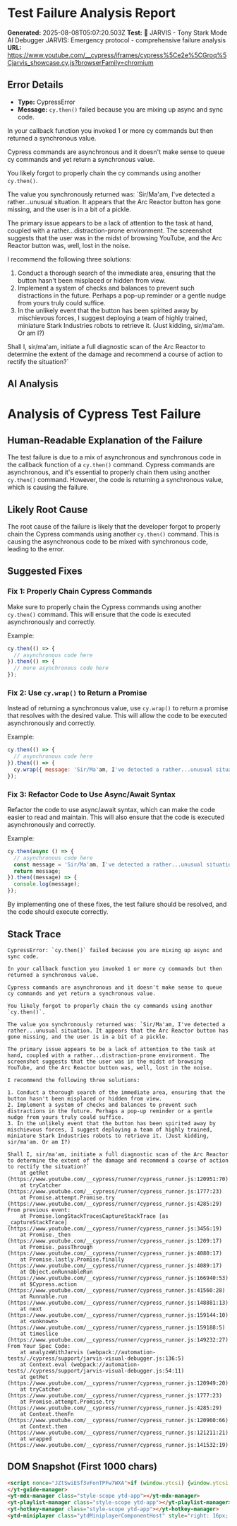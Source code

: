 
# Test Failure Analysis Report

**Generated:** 2025-08-08T05:07:20.503Z
**Test:** 🤖 JARVIS - Tony Stark Mode AI Debugger JARVIS: Emergency protocol - comprehensive failure analysis
**URL:** https://www.youtube.com/__cypress/iframes/cypress%5Ce2e%5CGroq%5Cjarvis_showcase.cy.js?browserFamily=chromium

## Error Details
- **Type:** CypressError
- **Message:** `cy.then()` failed because you are mixing up async and sync code.

In your callback function you invoked 1 or more cy commands but then returned a synchronous value.

Cypress commands are asynchronous and it doesn't make sense to queue cy commands and yet return a synchronous value.

You likely forgot to properly chain the cy commands using another `cy.then()`.

The value you synchronously returned was: `Sir/Ma'am, I've detected a rather...unusual situation. It appears that the Arc Reactor button has gone missing, and the user is in a bit of a pickle.

The primary issue appears to be a lack of attention to the task at hand, coupled with a rather...distraction-prone environment. The screenshot suggests that the user was in the midst of browsing YouTube, and the Arc Reactor button was, well, lost in the noise.

I recommend the following three solutions:

1. Conduct a thorough search of the immediate area, ensuring that the button hasn't been misplaced or hidden from view.
2. Implement a system of checks and balances to prevent such distractions in the future. Perhaps a pop-up reminder or a gentle nudge from yours truly could suffice.
3. In the unlikely event that the button has been spirited away by mischievous forces, I suggest deploying a team of highly trained, miniature Stark Industries robots to retrieve it. (Just kidding, sir/ma'am. Or am I?)

Shall I, sir/ma'am, initiate a full diagnostic scan of the Arc Reactor to determine the extent of the damage and recommend a course of action to rectify the situation?`

## AI Analysis
# Analysis of Cypress Test Failure

## Human-Readable Explanation of the Failure

The test failure is due to a mix of asynchronous and synchronous code in the callback function of a `cy.then()` command. Cypress commands are asynchronous, and it's essential to properly chain them using another `cy.then()` command. However, the code is returning a synchronous value, which is causing the failure.

## Likely Root Cause

The root cause of the failure is likely that the developer forgot to properly chain the Cypress commands using another `cy.then()` command. This is causing the asynchronous code to be mixed with synchronous code, leading to the error.

## Suggested Fixes

### Fix 1: Properly Chain Cypress Commands

Make sure to properly chain the Cypress commands using another `cy.then()` command. This will ensure that the code is executed asynchronously and correctly.

Example:
```javascript
cy.then(() => {
  // asynchronous code here
}).then(() => {
  // more asynchronous code here
});
```
### Fix 2: Use `cy.wrap()` to Return a Promise

Instead of returning a synchronous value, use `cy.wrap()` to return a promise that resolves with the desired value. This will allow the code to be executed asynchronously and correctly.

Example:
```javascript
cy.then(() => {
  // asynchronous code here
}).then(() => {
  cy.wrap({ message: 'Sir/Ma'am, I've detected a rather...unusual situation...' });
});
```
### Fix 3: Refactor Code to Use Async/Await Syntax

Refactor the code to use async/await syntax, which can make the code easier to read and maintain. This will also ensure that the code is executed asynchronously and correctly.

Example:
```javascript
cy.then(async () => {
  // asynchronous code here
  const message = 'Sir/Ma'am, I've detected a rather...unusual situation...';
  return message;
}).then((message) => {
  console.log(message);
});
```
By implementing one of these fixes, the test failure should be resolved, and the code should execute correctly.

## Stack Trace
```
CypressError: `cy.then()` failed because you are mixing up async and sync code.

In your callback function you invoked 1 or more cy commands but then returned a synchronous value.

Cypress commands are asynchronous and it doesn't make sense to queue cy commands and yet return a synchronous value.

You likely forgot to properly chain the cy commands using another `cy.then()`.

The value you synchronously returned was: `Sir/Ma'am, I've detected a rather...unusual situation. It appears that the Arc Reactor button has gone missing, and the user is in a bit of a pickle.

The primary issue appears to be a lack of attention to the task at hand, coupled with a rather...distraction-prone environment. The screenshot suggests that the user was in the midst of browsing YouTube, and the Arc Reactor button was, well, lost in the noise.

I recommend the following three solutions:

1. Conduct a thorough search of the immediate area, ensuring that the button hasn't been misplaced or hidden from view.
2. Implement a system of checks and balances to prevent such distractions in the future. Perhaps a pop-up reminder or a gentle nudge from yours truly could suffice.
3. In the unlikely event that the button has been spirited away by mischievous forces, I suggest deploying a team of highly trained, miniature Stark Industries robots to retrieve it. (Just kidding, sir/ma'am. Or am I?)

Shall I, sir/ma'am, initiate a full diagnostic scan of the Arc Reactor to determine the extent of the damage and recommend a course of action to rectify the situation?`
    at getRet (https://www.youtube.com/__cypress/runner/cypress_runner.js:120951:70)
    at tryCatcher (https://www.youtube.com/__cypress/runner/cypress_runner.js:1777:23)
    at Promise.attempt.Promise.try (https://www.youtube.com/__cypress/runner/cypress_runner.js:4285:29)
From previous event:
    at Promise.longStackTracesCaptureStackTrace [as _captureStackTrace] (https://www.youtube.com/__cypress/runner/cypress_runner.js:3456:19)
    at Promise._then (https://www.youtube.com/__cypress/runner/cypress_runner.js:1209:17)
    at Promise._passThrough (https://www.youtube.com/__cypress/runner/cypress_runner.js:4080:17)
    at Promise.lastly.Promise.finally (https://www.youtube.com/__cypress/runner/cypress_runner.js:4089:17)
    at Object.onRunnableRun (https://www.youtube.com/__cypress/runner/cypress_runner.js:166940:53)
    at $Cypress.action (https://www.youtube.com/__cypress/runner/cypress_runner.js:41560:28)
    at Runnable.run (https://www.youtube.com/__cypress/runner/cypress_runner.js:148881:13)
    at next (https://www.youtube.com/__cypress/runner/cypress_runner.js:159144:10)
    at <unknown> (https://www.youtube.com/__cypress/runner/cypress_runner.js:159188:5)
    at timeslice (https://www.youtube.com/__cypress/runner/cypress_runner.js:149232:27)
From Your Spec Code:
    at analyzeWithJarvis (webpack://automation-tests/./cypress/support/jarvis-visual-debugger.js:136:5)
    at Context.eval (webpack://automation-tests/./cypress/support/jarvis-visual-debugger.js:54:11)
    at getRet (https://www.youtube.com/__cypress/runner/cypress_runner.js:120949:20)
    at tryCatcher (https://www.youtube.com/__cypress/runner/cypress_runner.js:1777:23)
    at Promise.attempt.Promise.try (https://www.youtube.com/__cypress/runner/cypress_runner.js:4285:29)
    at Context.thenFn (https://www.youtube.com/__cypress/runner/cypress_runner.js:120960:66)
    at Context.then (https://www.youtube.com/__cypress/runner/cypress_runner.js:121211:21)
    at wrapped (https://www.youtube.com/__cypress/runner/cypress_runner.js:141532:19)
```

## DOM Snapshot (First 1000 chars)
```html
<script nonce="JZtSwiESf3vFonTPFw7WXA">if (window.ytcsi) {window.ytcsi.tick('bs', null, '');}</script><script nonce="JZtSwiESf3vFonTPFw7WXA">ytcfg.set('initialBodyClientWidth', document.body.clientWidth);</script><script nonce="JZtSwiESf3vFonTPFw7WXA">if (window.ytcsi) {window.ytcsi.tick('ai', null, '');}</script><ytd-app darker-dark-theme="" frosted-glass-exp="" mini-guide-visible=""><!--css-build:shady--><!--css_build_scope:ytd-app--><!--css_build_styles:video.youtube.src.web.polymer.shared.ui.styles.yt_base_styles.yt.base.styles.css.js--><yt-guide-manager id="guide-service" class="style-scope ytd-app">
</yt-guide-manager>
<yt-mdx-manager class="style-scope ytd-app"></yt-mdx-manager>
<yt-playlist-manager class="style-scope ytd-app"></yt-playlist-manager>
<yt-hotkey-manager class="style-scope ytd-app"></yt-hotkey-manager>
<ytd-miniplayer class="ytdMiniplayerComponentHost" style="right: 16px; bottom: 16px; width: 400px; height: 301px;"><div class="ytdMiniplayerComponentContent"><yt-dra...
```
